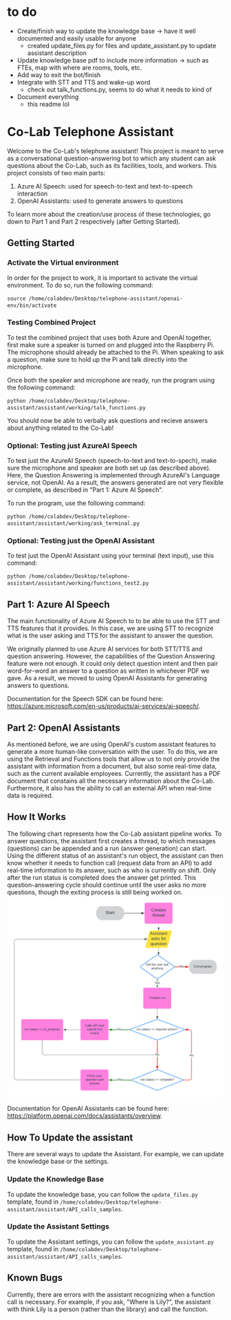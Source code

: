 # to do
* Create/finish way to update the knowledge base -> have it well documented and easily usable for anyone 
    * created update_files.py for files and update_assistant.py to update assistant description
* Update knowledge base pdf to include more information -> such as FTEs, map with where are rooms, tools, etc. 
* Add way to exit the bot/finish 
* Integrate with STT and TTS and wake-up word 
    * check out talk_functions.py, seems to do what it needs to kind of 
* Document everything 
    * this readme lol


# Co-Lab Telephone Assistant
Welcome to the Co-Lab's telephone assistant! This project is meant to serve as a conversational question-answering bot to which any student can ask questions about the Co-Lab, such as its facilities, tools, and workers. This project consists of two main parts:
1. Azure AI Speech: used for speech-to-text and text-to-speech interaction
2. OpenAI Assistants: used to generate answers to questions

To learn more about the creation/use process of these technologies, go down to Part 1 and Part 2 respectively (after Getting Started).

## Getting Started

### Activate the Virtual environment
In order for the project to work, it is important to activate the virtual environment. To do so, run the following command:
```
source /home/colabdev/Desktop/telephone-assistant/openai-env/bin/activate
```

### Testing Combined Project
To test the combined project that uses both Azure and OpenAI together, first make sure a speaker is turned on and plugged into the Raspberry Pi. The microphone should already be attached to the Pi. When speaking to ask a question, make sure to hold up the Pi and talk directly into the microphone. 

Once both the speaker and microphone are ready, run the program using the following command:

```
python /home/colabdev/Desktop/telephone-assistant/assistant/working/talk_functions.py
```
You should now be able to verbally ask questions and recieve answers about anything related to the Co-Lab!

### Optional: Testing just AzureAI Speech
To test just the AzureAI Speech (speech-to-text and text-to-spech), make sure the microphone and speaker are both set up (as described above). Here, the Question Answering is implemented through AzureAI's Language service, not OpenAI. As a result, the answers generated are not very flexible or complete, as described in "Part 1: Azure AI Speech".

To run the program, use the following command: 
```
python /home/colabdev/Desktop/telephone-assistant/assistant/working/ask_terminal.py
```

### Optional: Testing just the OpenAI Assistant
To test just the OpenAI Assistant using your terminal (text input), use this command: 
```
python /home/colabdev/Desktop/telephone-assistant/assistant/working/functions_test2.py
```

## Part 1: Azure AI Speech
The main functionality of Azure AI Speech to to be able to use the STT and TTS features that it provides. In this case, we are using STT to recognize what is the user asking and TTS for the assistant to answer the question.

We originally planned to use Azure AI services for both STT/TTS and question answering. However, the capabilities of the Question Answering feature were not enough. It could only detect question intent and then pair word-for-word an answer to a question as written in whichever PDF we gave. As a result, we moved to using OpenAI Assistants for generating answers to questions.

Documentation for the Speech SDK can be found here: https://azure.microsoft.com/en-us/products/ai-services/ai-speech/. 

## Part 2: OpenAI Assistants 
As mentioned before, we are using OpenAI's custom assistant features to generate a more human-like conversation with the user. To do this, we are using the Retrieval and Functions tools that allow us to not only provide the assistant with information from a document, but also some real-time data, such as the current available employees. Currently, the assistant has a PDF document that constains all the necessary information about the Co-Lab. Furthermore, it also has the ability to call an external API when real-time data is required.

## How It Works
The following chart represents how the Co-Lab assistant pipeline works. To answer questions, the assistant first creates a thread, to which messages (questions) can be appended and a run (answer generation) can start. Using the different status of an assistant's run object, the assistant can then know whether it needs to function call (request data from an API) to add real-time information to its answer, such as who is currently on shift. Only after the run status is completed does the answer get printed. This question-answering cycle should continue until the user asks no more questions, though the exiting process is still being worked on.
![Program flowchart](./assistant/media/Assistant%20flowchart.png)

Documentation for OpenAI Assistants can be found here: https://platform.openai.com/docs/assistants/overview. 

## How To Update the assistant
There are several ways to update the Assistant. For example, we can update the knowledge base or the settings.
### Update the Knowledge Base
To update the knowledge base, you can follow the `update_files.py` template, found in `/home/colabdev/Desktop/telephone-assistant/assistant/API_calls_samples`.

### Update the Assistant Settings
To update the Assistant settings, you can follow the `update_assistant.py` template, found in `/home/colabdev/Desktop/telephone-assistant/assistant/API_calls_samples`.

## Known Bugs 
Currently, there are errors with the assistant recognizing when a function call is necessary. For example, if you ask, "Where is Lily?", the assistant with think Lily is a person (rather than the library) and call the function. 
